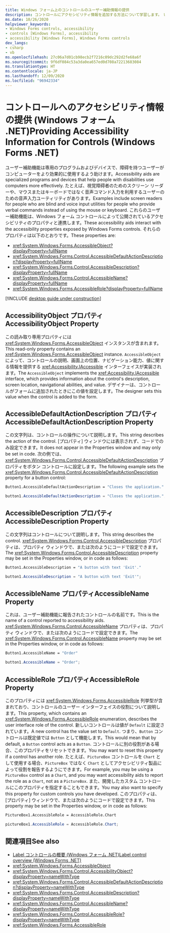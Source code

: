 ```yaml
---
title: Windows フォーム上のコントロールのユーザー補助情報の提供
description: コントロールにアクセシビリティ情報を追加する方法について学習します。 Windows フォームを使用すると、障碍のある方に役立つアクセシビリティの設定をコントロールに追加できます。
ms.date: 10/26/2020
helpviewer_keywords:
- Windows Forms controls, accessibility
- controls [Windows Forms], accessibility
- accessibility [Windows Forms], Windows Forms controls
dev_langs:
- csharp
- vb
ms.openlocfilehash: 27c06a7d01cb98ecb2f7216c09dc292d2fe68a6f
ms.sourcegitcommit: 9f6df084c53a3da0ea657ed0d708a72213683084
ms.translationtype: HT
ms.contentlocale: ja-JP
ms.lasthandoff: 12/09/2020
ms.locfileid: "96942334"
---
```

# <a name="providing-accessibility-information-for-controls-windows-forms-net"></a><span data-ttu-id="5116d-104">コントロールへのアクセシビリティ情報の提供 (Windows フォーム .NET)</span><span class="sxs-lookup"><span data-stu-id="5116d-104">Providing Accessibility Information for Controls (Windows Forms .NET)</span></span>

<span data-ttu-id="5116d-105">ユーザー補助機能は専用のプログラムおよびデバイスで、障碍を持つユーザーがコンピューターをより効果的に使用するよう助けます。</span><span class="sxs-lookup"><span data-stu-id="5116d-105">Accessibility aids are specialized programs and devices that help people with disabilities use computers more effectively.</span></span> <span data-ttu-id="5116d-106">たとえば、視覚障碍者のためのスクリーン リーダーや、マウスまたはキーボードではなく音声コマンド入力を利用するユーザーのための音声入力ユーティリティがあります。</span><span class="sxs-lookup"><span data-stu-id="5116d-106">Examples include screen readers for people who are blind and voice input utilities for people who provide verbal commands instead of using the mouse or keyboard.</span></span> <span data-ttu-id="5116d-107">これらのユーザー補助機能は、Windows フォーム コントロールによって公開されているアクセシビリティのプロパティと連携します。</span><span class="sxs-lookup"><span data-stu-id="5116d-107">These accessibility aids interact with the accessibility properties exposed by Windows Forms controls.</span></span> <span data-ttu-id="5116d-108">それらのプロパティは以下のとおりです。</span><span class="sxs-lookup"><span data-stu-id="5116d-108">These properties are:</span></span>

- <xref:System.Windows.Forms.AccessibleObject?displayProperty=fullName>
- <xref:System.Windows.Forms.Control.AccessibleDefaultActionDescription?displayProperty=fullName>
- <xref:System.Windows.Forms.Control.AccessibleDescription?displayProperty=fullName>
- <xref:System.Windows.Forms.Control.AccessibleName?displayProperty=fullName>
- <xref:System.Windows.Forms.AccessibleRole?displayProperty=fullName>

[!INCLUDE [desktop guide under construction](../../includes/desktop-guide-preview-note.md)]

## <a name="accessibilityobject-property"></a><span data-ttu-id="5116d-109">AccessibilityObject プロパティ</span><span class="sxs-lookup"><span data-stu-id="5116d-109">AccessibilityObject Property</span></span>

<span data-ttu-id="5116d-110">この読み取り専用プロパティには <xref:System.Windows.Forms.AccessibleObject> インスタンスが含まれます。</span><span class="sxs-lookup"><span data-stu-id="5116d-110">This read-only property contains an <xref:System.Windows.Forms.AccessibleObject> instance.</span></span> <span data-ttu-id="5116d-111">`AccessibleObject` によって、コントロールの説明、画面上の位置、ナビゲーション能力、値に関する情報を提供する <xref:Accessibility.IAccessible> インターフェイスが実装されます。</span><span class="sxs-lookup"><span data-stu-id="5116d-111">The `AccessibleObject` implements the <xref:Accessibility.IAccessible> interface, which provides information about the control's description, screen location, navigational abilities, and value.</span></span> <span data-ttu-id="5116d-112">デザイナーは、コントロールがフォームに追加されたときにこの値を設定します。</span><span class="sxs-lookup"><span data-stu-id="5116d-112">The designer sets this value when the control is added to the form.</span></span>

## <a name="accessibledefaultactiondescription-property"></a><span data-ttu-id="5116d-113">AccessibleDefaultActionDescription プロパティ</span><span class="sxs-lookup"><span data-stu-id="5116d-113">AccessibleDefaultActionDescription Property</span></span>

<span data-ttu-id="5116d-114">この文字列は、コントロールの操作について説明します。</span><span class="sxs-lookup"><span data-stu-id="5116d-114">This string describes the action of the control.</span></span> <span data-ttu-id="5116d-115">[プロパティ] ウィンドウには表示されず、コードでのみ設定できます。</span><span class="sxs-lookup"><span data-stu-id="5116d-115">It does not appear in the Properties window and may only be set in code.</span></span> <span data-ttu-id="5116d-116">次の例では、<xref:System.Windows.Forms.Control.AccessibleDefaultActionDescription> プロパティをボタン コントロールに設定します。</span><span class="sxs-lookup"><span data-stu-id="5116d-116">The following example sets the <xref:System.Windows.Forms.Control.AccessibleDefaultActionDescription> property for a button control:</span></span>

```vb
Button1.AccessibleDefaultActionDescription = "Closes the application."
```

```csharp
button1.AccessibleDefaultActionDescription = "Closes the application.";
```

## <a name="accessibledescription-property"></a><span data-ttu-id="5116d-117">AccessibleDescription プロパティ</span><span class="sxs-lookup"><span data-stu-id="5116d-117">AccessibleDescription Property</span></span>

<span data-ttu-id="5116d-118">この文字列はコントロールについて説明します。</span><span class="sxs-lookup"><span data-stu-id="5116d-118">This string describes the control.</span></span> <span data-ttu-id="5116d-119"><xref:System.Windows.Forms.Control.AccessibleDescription> プロパティは、プロパティ ウィンドウで、または次のようにコードで設定できます。</span><span class="sxs-lookup"><span data-stu-id="5116d-119">The <xref:System.Windows.Forms.Control.AccessibleDescription> property may be set in the Properties window, or in code as follows:</span></span>

```vb
Button1.AccessibleDescription = "A button with text 'Exit'."
```

```csharp
button1.AccessibleDescription = "A button with text 'Exit'";
```

## <a name="accessiblename-property"></a><span data-ttu-id="5116d-120">AccessibleName プロパティ</span><span class="sxs-lookup"><span data-stu-id="5116d-120">AccessibleName Property</span></span>

<span data-ttu-id="5116d-121">これは、ユーザー補助機能に報告されたコントロールの名前です。</span><span class="sxs-lookup"><span data-stu-id="5116d-121">This is the name of a control reported to accessibility aids.</span></span> <span data-ttu-id="5116d-122"><xref:System.Windows.Forms.Control.AccessibleName> プロパティは、プロパティ ウィンドウで、または次のようにコードで設定できます。</span><span class="sxs-lookup"><span data-stu-id="5116d-122">The <xref:System.Windows.Forms.Control.AccessibleName> property may be set in the Properties window, or in code as follows:</span></span>

```vb
Button1.AccessibleName = "Order"
```

```csharp
button1.AccessibleName = "Order";
```

## <a name="accessiblerole-property"></a><span data-ttu-id="5116d-123">AccessibleRole プロパティ</span><span class="sxs-lookup"><span data-stu-id="5116d-123">AccessibleRole Property</span></span>

<span data-ttu-id="5116d-124">このプロパティには <xref:System.Windows.Forms.AccessibleRole> 列挙型が含まれており、コントロールのユーザー インターフェイスの役割について説明します。</span><span class="sxs-lookup"><span data-stu-id="5116d-124">This property, which contains an <xref:System.Windows.Forms.AccessibleRole> enumeration, describes the user interface role of the control.</span></span> <span data-ttu-id="5116d-125">新しいコントロールは値が `Default` に設定されています。</span><span class="sxs-lookup"><span data-stu-id="5116d-125">A new control has the value set to `Default`.</span></span> <span data-ttu-id="5116d-126">つまり、`Button` コントロールは既定値では `Button` として機能します。</span><span class="sxs-lookup"><span data-stu-id="5116d-126">This would mean that by default, a `Button` control acts as a `Button`.</span></span> <span data-ttu-id="5116d-127">コントロールに別の役割がある場合、このプロパティをリセットできます。</span><span class="sxs-lookup"><span data-stu-id="5116d-127">You may want to reset this property if a control has another role.</span></span> <span data-ttu-id="5116d-128">たとえば、`PictureBox` コントロールを `Chart` として使用する場合、`PictureBox` ではなく `Chart` としてアクセシビリティ製品によって役割を報告するようにできます。</span><span class="sxs-lookup"><span data-stu-id="5116d-128">For example, you may be using a `PictureBox` control as a `Chart`, and you may want accessibility aids to report the role as a `Chart`, not as a `PictureBox`.</span></span> <span data-ttu-id="5116d-129">また、開発したカスタム コントロールにこのプロパティを指定することもできます。</span><span class="sxs-lookup"><span data-stu-id="5116d-129">You may also want to specify this property for custom controls you have developed.</span></span> <span data-ttu-id="5116d-130">このプロパティは、[プロパティ] ウィンドウで、または次のようにコードで設定できます。</span><span class="sxs-lookup"><span data-stu-id="5116d-130">This property may be set in the Properties window, or in code as follows:</span></span>

```vb
PictureBox1.AccessibleRole = AccessibleRole.Chart
```

```csharp
pictureBox1.AccessibleRole = AccessibleRole.Chart;
```

## <a name="see-also"></a><span data-ttu-id="5116d-131">関連項目</span><span class="sxs-lookup"><span data-stu-id="5116d-131">See also</span></span>

- [<span data-ttu-id="5116d-132">Label コントロールの概要 (Windows フォーム .NET)</span><span class="sxs-lookup"><span data-stu-id="5116d-132">Label control overview (Windows Forms .NET)</span></span>](labels.md)
- <xref:System.Windows.Forms.AccessibleObject>
- <xref:System.Windows.Forms.Control.AccessibilityObject?displayProperty=nameWithType>
- <xref:System.Windows.Forms.Control.AccessibleDefaultActionDescription?displayProperty=nameWithType>
- <xref:System.Windows.Forms.Control.AccessibleDescription?displayProperty=nameWithType>
- <xref:System.Windows.Forms.Control.AccessibleName?displayProperty=nameWithType>
- <xref:System.Windows.Forms.Control.AccessibleRole?displayProperty=nameWithType>
- <xref:System.Windows.Forms.AccessibleRole>
